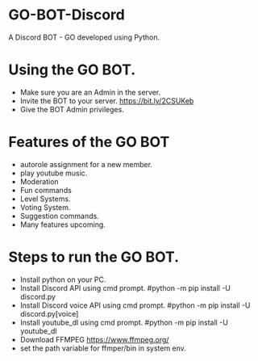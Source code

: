 # GO-BOT-Discord
A Discord BOT - GO developed using Python.

# Using the GO BOT.

 - Make sure you are an Admin in the server.
 - Invite the BOT to your server. https://bit.ly/2CSUKeb
 - Give the BOT Admin privileges.

# Features of the GO BOT
 
 - autorole assignment for a new member.
 - play youtube music.
 - Moderation
 - Fun commands
 - Level Systems.
 - Voting System.
 - Suggestion commands.
 - Many features upcoming.


# Steps to run the GO BOT.
 
- Install python on your PC.
- Install Discord API using cmd prompt. #python -m pip install -U discord.py
- Install Discord voice API using cmd prompt. #python -m pip install -U discord.py[voice]
- Install youtube_dl using cmd prompt. #python -m pip install -U youtube_dl 
- Download FFMPEG https://www.ffmpeg.org/
- set the path variable for ffmper/bin in system env.
